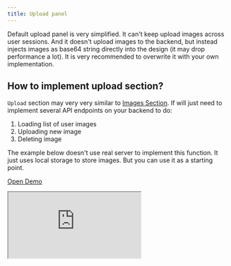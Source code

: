 ```yaml
---
title: Upload panel
---
```


Default upload panel is very simplified. It can't keep upload images across user sessions. And it doesn't upload images to the backend, but instead injects images as base64 string directly into the design (it may drop performance a lot). It is very recommended to overwrite it with your own implementation.

## How to implement upload section?

`Upload` section may very very similar to [Images Section](/docs/side-panel-images). If will just need to implement several API endpoints on your backend to do:

1. Loading list of user images
2. Uploading new image
3. Deleting image

The example below doesn't use real server to implement this function. It just uses local storage to store images. But you can use it as a starting point.

<p><a className="button button--primary" href="https://codesandbox.io/s/github/polotno-project/polotno-site/tree/source/examples/polotno-upload-section" target="_blank">Open Demo</a></p>

<iframe
    src="https://codesandbox.io/embed/github/polotno-project/polotno-site/tree/source/examples/polotno-upload-section?fontsize=11&hidenavigation=1&theme=dark&view=preview"
    style={{
      width: '100%',
      height: '700px',
      border: 0,
      overflow: 'hidden',
    }}
    title="Polotno demo"
    allow="geolocation; microphone; camera; midi; vr; accelerometer; gyroscope; payment; ambient-light-sensor; encrypted-media; usb"
    sandbox="allow-modals allow-forms allow-popups allow-scripts allow-same-origin allow-downloads"
  ></iframe>
